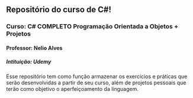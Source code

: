 ## Repositório do curso de C#!
### Curso: C# COMPLETO Programação Orientada a Objetos + Projetos
#### Professor: Nelio Alves
##### Intituição: Udemy

 Esse repositório tem como função armazenar os exercícios e práticas que serão desenvolvidas a partir de seu curso, 
além de projetos pessoais que terão como objetivo o aperfeiçoamento da linguagem.
